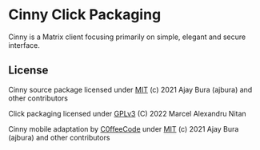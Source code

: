 # Cinny Click Packaging

Cinny is a Matrix client focusing primarily on simple, elegant and secure interface.

## License

Cinny source package licensed under [MIT](https://github.com/ajbura/cinny/LICENSE) (c) 2021 Ajay Bura (ajbura) and other contributors

Click packaging licensed under [GPLv3](https://github.com/nitanmarcel/cinny-click-packaging/blob/dev/LICENSE) (C) 2022  Marcel Alexandru Nitan

Cinny mobile adaptation by [C0ffeeCode](https://github.com/C0ffeeCode/cinny/commits/adapt-mobile-width) under [MIT](https://github.com/ajbura/cinny/LICENSE) (c) 2021 Ajay Bura (ajbura) and other contributors